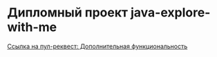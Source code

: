 # Дипломный проект java-explore-with-me
[Ссылка на пул-реквест: Дополнительная функциональность](https://github.com/alexconer/java-explore-with-me/pull/3)
